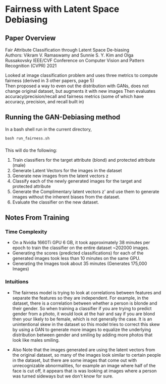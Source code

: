 # Fairness with Latent Space Debiasing


## Paper Overview
Fair Attribute Classification through Latent Space De-biasing  
Authors: Vikram V. Ramaswamy and Sunnie S. Y. Kim and Olga Russakovsky
IEEE/CVF Conference on Computer Vision and Pattern Recognition (CVPR)
2021

Looked at image classification problem and uses three metrics to compute fairness (derived in 3 other papers, page 5)  
   Then proposed a way to even out the distribution with GANs, does not change original dataset, but augments it with new images
   Then evaluates accuracy/precision/recall and fairness metrics (some of which have accuracy, precision, and recall built in)


## Running the GAN-Debiasing method
In a bash shell run in the current directory,
```
bash run_fairness.sh
```

###
This will do the following:
1. Train classifiers for the target attribute (blond) and protected attribute (male)
2. Generate Latent Vectors for the images in the dataset
3. Generate new images from the latent vectors z
4. Classify each of the newly generated images for the target and protected attribute
5. Generate the Complimentary latent vectors z' and use them to generate images without the inherent biases from the dataset.
6. Evaluate the classifier on the new dataset.



## Notes From Training
### Time Complexity
- On a Nvidia 1660Ti GPU 6 GB, it took approximately 38 minutes per epoch to train the classifier on the entire dataset ~202000 images.
- Generating the scores (predicted classifications) for each of the generated images took less than 10 minutes on the same GPU.
- Generating the Images took about 35 minutes (Generates 175,000 Images)

### Intuitions
- The fairness model is trying to look at correlations between features and separate the features so they are independent. For example, in the dataset, there is a correlation between whether a person is blonde and their gender. So when training a classifier if you are trying to predict gender from a photo, it would look at the hair and say if you are blond then your likely to be female, which is not generally the case. It is an unintentional skew in the dataset so this model tries to correct this skew by using a GAN to generate more images to equalize the underlying distribution between gender and smiling by adding more photos that look like males smiling.

- Also Note that the images generated are using the latent vectors from the original dataset, so many of the images look similar to certain people in the dataset, but there are some images that come out with unrecognizable abnormalities, for example an image where half of the face is cut off, it appears that is was looking at images where a person was turned sideways but we don't know for sure.
